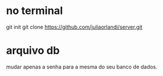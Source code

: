 # no terminal
git init
git clone https://github.com/juliaorlandi/server.git

# arquivo db
mudar apenas a senha para a mesma do seu banco de dados.
